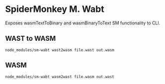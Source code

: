 # SpiderMonkey M. Wabt

Exposes wasmTextToBinary and wasmBinaryToText SM functionality to CLI.

## WAST to WASM

    node_modules/sm-wabt wast2wasm file.wast out.wasm


## WASM 

    node_modules/sm-wabt wasm2wast file.wasm out.wast

